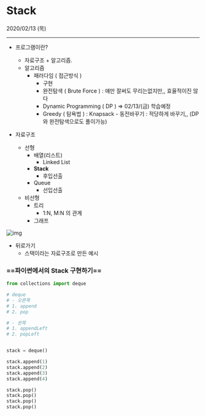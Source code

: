 # Stack

2020/02/13 (목)

___



- 프로그램이란?
  - 자료구조 + 알고리즘.
  - 알고리즘 
    - 패러다임 ( 접근방식 )
      - 구현
      - 완전탐색 ( Brute Force ) : 얘만 잘써도 무리는없지만,, 효율적이진 않다
      - Dynamic Programming ( DP ) => 02/13/(금) 학습예정
      - Greedy ( 탐욕법 ) : Knapsack - 동전바꾸기 : 적당하게 바꾸기,, (DP와 완전탐색으로도 풀이가능)



- 자료구조
  - 선형
    - 배열(리스트)
      - Linked List
    - **Stack**
      - 후입선출
    - Queue
      - 선입선출
  - 비선형
    - 트리
      - 1:N, M:N 의 관계
    - 그래프

![img](https://blog.yena.io/assets/post-img18/181114-04.png)





- 뒤로가기
  - 스택이라는 자료구조로 만든 예시







### ==파이썬에서의 Stack 구현하기==

```python
from collections import deque

# deque
# - 오른쪽
# 1. append
# 2. pop

# - 왼쪽
# 1. appendLeft
# 2. popLeft


stack = deque()

stack.append(1)
stack.append(2)
stack.append(3)
stack.append(4)

stack.pop()
stack.pop()
stack.pop()
stack.pop()
```

